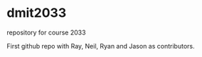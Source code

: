 # dmit2033
repository for course 2033


First github repo with Ray, Neil, Ryan and Jason as contributors.
